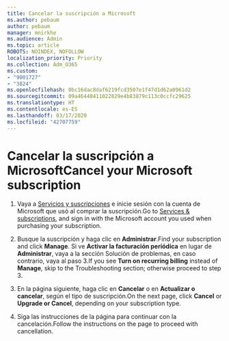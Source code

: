```yaml
---
title: Cancelar la suscripción a Microsoft
ms.author: pebaum
author: pebaum
manager: mnirkhe
ms.audience: Admin
ms.topic: article
ROBOTS: NOINDEX, NOFOLLOW
localization_priority: Priority
ms.collection: Adm_O365
ms.custom:
- "9001727"
- "3824"
ms.openlocfilehash: 0bc16dac8daf6219fcd3507e1f47d1d62a0961d2
ms.sourcegitcommit: 09a46448411022829e4b83879c113c0ccfc29625
ms.translationtype: HT
ms.contentlocale: es-ES
ms.lasthandoff: 03/17/2020
ms.locfileid: "42707759"
---
```

# <a name="cancel-your-microsoft-subscription"></a><span data-ttu-id="a39c8-102">Cancelar la suscripción a Microsoft</span><span class="sxs-lookup"><span data-stu-id="a39c8-102">Cancel your Microsoft subscription</span></span>

1. <span data-ttu-id="a39c8-103">Vaya a [Servicios y suscripciones](https://account.microsoft.com/services/) e inicie sesión con la cuenta de Microsoft que usó al comprar la suscripción.</span><span class="sxs-lookup"><span data-stu-id="a39c8-103">Go to [Services & subscriptions](https://account.microsoft.com/services/), and sign in with the Microsoft account you used when purchasing your subscription.</span></span>

2. <span data-ttu-id="a39c8-104">Busque la suscripción y haga clic en **Administrar**.</span><span class="sxs-lookup"><span data-stu-id="a39c8-104">Find your subscription and click **Manage**.</span></span> <span data-ttu-id="a39c8-105">Si ve **Activar la facturación periódica** en lugar de **Administrar**, vaya a la sección Solución de problemas, en caso contrario, vaya al paso 3.</span><span class="sxs-lookup"><span data-stu-id="a39c8-105">If you see **Turn on recurring billing** instead of **Manage**, skip to the Troubleshooting section;  otherwise proceed to step 3.</span></span>

3. <span data-ttu-id="a39c8-106">En la página siguiente, haga clic en **Cancelar** o en **Actualizar o cancelar**, según el tipo de suscripción.</span><span class="sxs-lookup"><span data-stu-id="a39c8-106">On the next page, click **Cancel** or **Upgrade or Cancel**, depending on your subscription type.</span></span>

4. <span data-ttu-id="a39c8-107">Siga las instrucciones de la página para continuar con la cancelación.</span><span class="sxs-lookup"><span data-stu-id="a39c8-107">Follow the instructions on the page to proceed with cancellation.</span></span>
